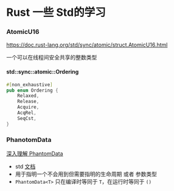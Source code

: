 # Rust 一些 Std的学习

### AtomicU16

https://doc.rust-lang.org/std/sync/atomic/struct.AtomicU16.html

一个可以在线程间安全共享的整数类型

#### std::sync::atomic::Ordering

```rust
#[non_exhaustive]
pub enum Ordering {
    Relaxed,
    Release,
    Acquire,
    AcqRel,
    SeqCst,
}
```

### PhanotomData

[深入理解 PhantomData](https://zhuanlan.zhihu.com/p/533695108)

+ std [文档](https://doc.rust-lang.org/std/marker/struct.PhantomData.html)
+ 用于指明一个不会用到但需要指明的生命周期 或者 参数类型
+ `PhantomData<T>` 只在编译时等同于 `T`，在运行时等同于 `()`



